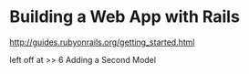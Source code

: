 Building a Web App with Rails
==============================

http://guides.rubyonrails.org/getting_started.html

left off at >> 6 Adding a Second Model

